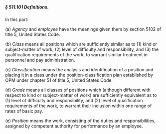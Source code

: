 ##### § 511.101 Definitions. #####

In this part:

(a) *Agency* and *employee* have the meanings given them by section 5102 of title 5, United States Code.

(b) *Class* means all positions which are sufficiently similar as to (1) kind or subject-matter of work, (2) level of difficulty and responsibility, and (3) the qualification requirements of the work, to warrant similar treatment in personnel and pay administration.

(c) *Classification* means the analysis and identification of a position and placing it in a class under the position-classification plan established by OPM under chapter 51 of title 5, United States Code.

(d) *Grade* means all classes of positions which (although different with respect to kind or subject-matter of work) are sufficiently equivalent as to (1) level of difficulty and responsibility, and (2) level of qualification requirements of the work, to warrant their inclusion within one range of rates of basic pay.

(e) *Position* means the work, consisting of the duties and responsibilities, assigned by competent authority for performance by an employee.